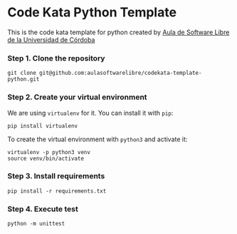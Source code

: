 # Code Kata Python Template

This is the code kata template for python created by [Aula de Software Libre de la Universidad de Córdoba](https://www.uco.es/aulasoftwarelibre/)

### Step 1. Clone the repository

`git clone git@github.com:aulasoftwarelibre/codekata-template-python.git`

### Step 2. Create your virtual environment

We are using `virtualenv` for it. You can install it with `pip`:

`pip install virtualenv`

To create the virtual environment with `python3` and activate it:

```
virtualenv -p python3 venv
source venv/bin/activate
```

### Step 3. Install requirements

`pip install -r requirements.txt`

### Step 4. Execute test

`python -m unittest`
